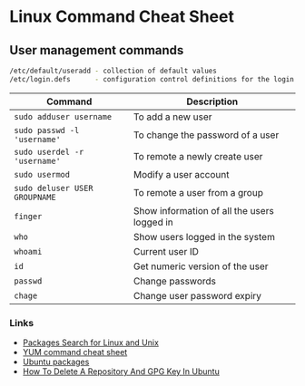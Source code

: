 # Linux Command Cheat Sheet

## User management commands

```sh
/etc/default/useradd - collection of default values
/etc/login.defs      - configuration control definitions for the login package
```

| Command | Description |
| - | - |
| `sudo adduser username`      | To add a new user                |
| `sudo passwd -l 'username'`  | To change the password of a user |
| `sudo userdel -r 'username'` | To remote a newly create user    |
| `sudo usermod` | Modify a user account |
| `sudo deluser USER GROUPNAME` | To remote a user from a group |
| `finger` | Show information of all the users logged in |
| `who` | Show users logged in the system |
| `whoami` | Current user ID |
| `id` | Get numeric version of the user |
| `passwd` | Change passwords |
| `chage` | Change user password expiry |

### Links

- [Packages Search for Linux and Unix](https://pkgs.org/)
- [YUM command cheat sheet](https://access.redhat.com/sites/default/files/attachments/rh_yum_cheatsheet_1214_jcs_print-1.pdf)
- [Ubuntu packages](https://packages.ubuntu.com/bionic/)
- [How To Delete A Repository And GPG Key In Ubuntu](https://www.ostechnix.com/how-to-delete-a-repository-and-gpg-key-in-ubuntu/)